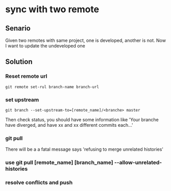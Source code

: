 # sync with two remote

## Senario
Given two remotes with same project, one is developed, another is not. Now I want to update the undeveloped one

## Solution

### Reset remote url

```
git remote set-rul branch-name branch-url
```

### set upstream

```
git branch --set-upstream-to=[remote_name]/<branche> master
```

Then check status, you should have some information like 'Your branche have diverged, and have xx and xx different commits each...'

### git pull
There will be a a fatal message says 'refusing to merge unrelated histories'

### use git pull [remote_name] [branch_name] --allow-unrelated-histories

### resolve conflicts and push